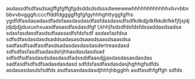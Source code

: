 asdassdfsdfasdsagffgfgffgfgdsddsdsdsssdweewewhhhhhhhhhhhhvbvvbbvbbvvbvgggfccccffddfdggggffgfgfgyhhhghttyggfgfhs
ygdfdfasdasadasdfadsfaasdasdasdfasfdasdassdfsdfkdkdjjdkfkkdkfkkfjfjxjdjjdjdjdjjduxuxhxuasdfasasdfasdasdfgf l;khhjfsdsdfdsfdsfdssaddasdsadsa
sdasfasdasdfasdsdfaassadfsfdsfsdf
asdasfasfdsa
sdfsdfasdasdasdsaddsadasasdsaasdsaasdsaasdsa
sadfasdfsadfasdfasdsadasdasdasdasdertreasdasd
sdfsdfasfasdfsadasdshjhhasdasdasdsad
sdfsdfsdfasdasdsdasdasdfadssddfaasdjjjasdasdasasdasdas
sadfasdfsdfsdfsadasdasdasd
sdfdsfasdfasdasdasjhghhgfsdfds 
asdasasdasdsfsdfds
asdfasasdasdasdjhhhjhbgghh
asdfasdhfgffgh
sdfds
